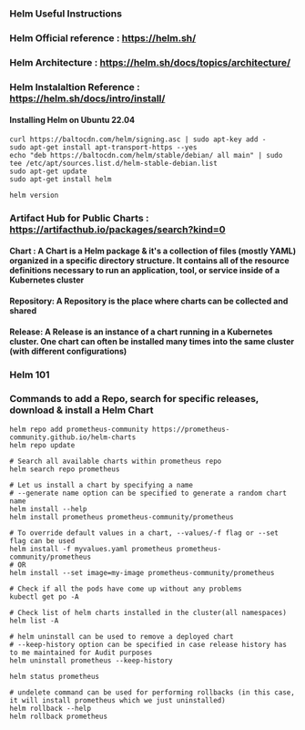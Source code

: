 ### Helm Useful Instructions

### Helm Official reference : https://helm.sh/ 

### Helm Architecture : https://helm.sh/docs/topics/architecture/ 

### Helm Instalaltion Reference : https://helm.sh/docs/intro/install/ 

#### Installing Helm on Ubuntu 22.04

```
curl https://baltocdn.com/helm/signing.asc | sudo apt-key add -
sudo apt-get install apt-transport-https --yes
echo "deb https://baltocdn.com/helm/stable/debian/ all main" | sudo tee /etc/apt/sources.list.d/helm-stable-debian.list
sudo apt-get update
sudo apt-get install helm

helm version
```

### Artifact Hub for Public Charts : https://artifacthub.io/packages/search?kind=0 

#### Chart : A Chart is a Helm package & it's a collection of files (mostly YAML) organized in a specific directory structure. It contains all of the resource definitions necessary to run an application, tool, or service inside of a Kubernetes cluster
#### Repository: A Repository is the place where charts can be collected and shared
#### Release: A Release is an instance of a chart running in a Kubernetes cluster. One chart can often be installed many times into the same cluster (with different configurations)

### Helm 101
### Commands to add a Repo, search for specific releases, download & install a Helm Chart

```
helm repo add prometheus-community https://prometheus-community.github.io/helm-charts
helm repo update

# Search all available charts within prometheus repo
helm search repo prometheus

# Let us install a chart by specifying a name
# --generate name option can be specified to generate a random chart name
helm install --help
helm install prometheus prometheus-community/prometheus

# To override default values in a chart, --values/-f flag or --set flag can be used
helm install -f myvalues.yaml prometheus prometheus-community/prometheus
# OR
helm install --set image=my-image prometheus-community/prometheus

# Check if all the pods have come up without any problems
kubectl get po -A

# Check list of helm charts installed in the cluster(all namespaces)
helm list -A

# helm uninstall can be used to remove a deployed chart
# --keep-history option can be specified in case release history has to me maintained for Audit purposes
helm uninstall prometheus --keep-history

helm status prometheus

# undelete command can be used for performing rollbacks (in this case, it will install prometheus which we just uninstalled)
helm rollback --help
helm rollback prometheus
```

